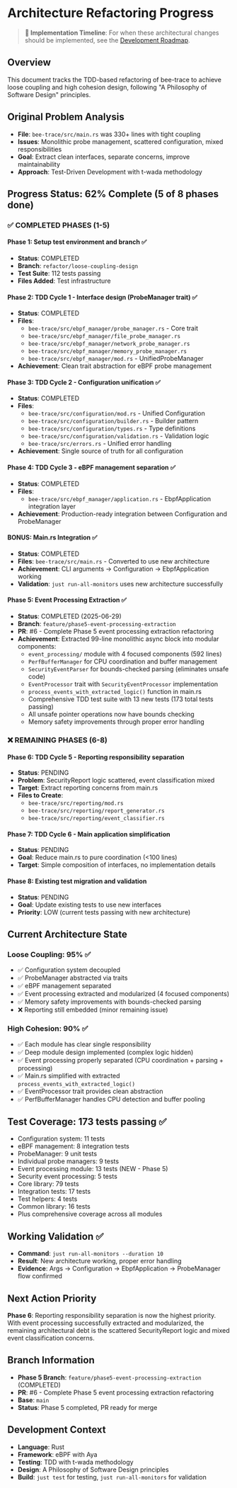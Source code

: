 # Architecture Refactoring Progress

> **📅 Implementation Timeline**: For when these architectural changes should be implemented, see the [Development Roadmap](development-roadmap.md#implementation-timeline-integration).

## Overview
This document tracks the TDD-based refactoring of bee-trace to achieve loose coupling and high cohesion design, following "A Philosophy of Software Design" principles.

## Original Problem Analysis
- **File**: `bee-trace/src/main.rs` was 330+ lines with tight coupling
- **Issues**: Monolithic probe management, scattered configuration, mixed responsibilities
- **Goal**: Extract clean interfaces, separate concerns, improve maintainability
- **Approach**: Test-Driven Development with t-wada methodology

## Progress Status: 62% Complete (5 of 8 phases done)

### ✅ COMPLETED PHASES (1-5)

#### Phase 1: Setup test environment and branch ✅
- **Status**: COMPLETED
- **Branch**: `refactor/loose-coupling-design` 
- **Test Suite**: 112 tests passing
- **Files Added**: Test infrastructure

#### Phase 2: TDD Cycle 1 - Interface design (ProbeManager trait) ✅
- **Status**: COMPLETED
- **Files**: 
  - `bee-trace/src/ebpf_manager/probe_manager.rs` - Core trait
  - `bee-trace/src/ebpf_manager/file_probe_manager.rs`
  - `bee-trace/src/ebpf_manager/network_probe_manager.rs`
  - `bee-trace/src/ebpf_manager/memory_probe_manager.rs`
  - `bee-trace/src/ebpf_manager/mod.rs` - UnifiedProbeManager
- **Achievement**: Clean trait abstraction for eBPF probe management

#### Phase 3: TDD Cycle 2 - Configuration unification ✅
- **Status**: COMPLETED
- **Files**:
  - `bee-trace/src/configuration/mod.rs` - Unified Configuration
  - `bee-trace/src/configuration/builder.rs` - Builder pattern
  - `bee-trace/src/configuration/types.rs` - Type definitions
  - `bee-trace/src/configuration/validation.rs` - Validation logic
  - `bee-trace/src/errors.rs` - Unified error handling
- **Achievement**: Single source of truth for all configuration

#### Phase 4: TDD Cycle 3 - eBPF management separation ✅  
- **Status**: COMPLETED
- **Files**:
  - `bee-trace/src/ebpf_manager/application.rs` - EbpfApplication integration layer
- **Achievement**: Production-ready integration between Configuration and ProbeManager

#### BONUS: Main.rs Integration ✅
- **Status**: COMPLETED  
- **Files**: `bee-trace/src/main.rs` - Converted to use new architecture
- **Achievement**: CLI arguments → Configuration → EbpfApplication working
- **Validation**: `just run-all-monitors` uses new architecture successfully

#### Phase 5: Event Processing Extraction ✅
- **Status**: COMPLETED (2025-06-29)
- **Branch**: `feature/phase5-event-processing-extraction`
- **PR**: #6 - Complete Phase 5 event processing extraction refactoring
- **Achievement**: Extracted 99-line monolithic async block into modular components:
  - `event_processing/` module with 4 focused components (592 lines)
  - `PerfBufferManager` for CPU coordination and buffer management
  - `SecurityEventParser` for bounds-checked parsing (eliminates unsafe code)
  - `EventProcessor` trait with `SecurityEventProcessor` implementation  
  - `process_events_with_extracted_logic()` function in main.rs
  - Comprehensive TDD test suite with 13 new tests (173 total tests passing)
  - All unsafe pointer operations now have bounds checking
  - Memory safety improvements through proper error handling

### ❌ REMAINING PHASES (6-8)

#### Phase 6: TDD Cycle 5 - Reporting responsibility separation
- **Status**: PENDING  
- **Problem**: SecurityReport logic scattered, event classification mixed
- **Target**: Extract reporting concerns from main.rs
- **Files to Create**:
  - `bee-trace/src/reporting/mod.rs`
  - `bee-trace/src/reporting/report_generator.rs`
  - `bee-trace/src/reporting/event_classifier.rs`

#### Phase 7: TDD Cycle 6 - Main application simplification  
- **Status**: PENDING
- **Goal**: Reduce main.rs to pure coordination (<100 lines)
- **Target**: Simple composition of interfaces, no implementation details

#### Phase 8: Existing test migration and validation
- **Status**: PENDING
- **Goal**: Update existing tests to use new interfaces
- **Priority**: LOW (current tests passing with new architecture)

## Current Architecture State

### Loose Coupling: 95% ✅
- ✅ Configuration system decoupled
- ✅ ProbeManager abstracted via traits
- ✅ eBPF management separated  
- ✅ Event processing extracted and modularized (4 focused components)
- ✅ Memory safety improvements with bounds-checked parsing
- ❌ Reporting still embedded (minor remaining issue)

### High Cohesion: 90% ✅
- ✅ Each module has clear single responsibility
- ✅ Deep module design implemented (complex logic hidden)
- ✅ Event processing properly separated (CPU coordination + parsing + processing)
- ✅ Main.rs simplified with extracted `process_events_with_extracted_logic()`
- ✅ EventProcessor trait provides clean abstraction
- ✅ PerfBufferManager handles CPU detection and buffer pooling

## Test Coverage: 173 tests passing ✅
- Configuration system: 11 tests
- eBPF management: 8 integration tests  
- ProbeManager: 9 unit tests
- Individual probe managers: 9 tests
- Event processing module: 13 tests (NEW - Phase 5)
- Security event processing: 5 tests
- Core library: 79 tests
- Integration tests: 17 tests
- Test helpers: 4 tests
- Common library: 16 tests
- Plus comprehensive coverage across all modules

## Working Validation ✅
- **Command**: `just run-all-monitors --duration 10` 
- **Result**: New architecture working, proper error handling
- **Evidence**: Args → Configuration → EbpfApplication → ProbeManager flow confirmed

## Next Action Priority
**Phase 6**: Reporting responsibility separation is now the highest priority. With event processing successfully extracted and modularized, the remaining architectural debt is the scattered SecurityReport logic and mixed event classification concerns.

## Branch Information
- **Phase 5 Branch**: `feature/phase5-event-processing-extraction` (COMPLETED)
- **PR**: #6 - Complete Phase 5 event processing extraction refactoring
- **Base**: `main`
- **Status**: Phase 5 completed, PR ready for merge

## Development Context
- **Language**: Rust
- **Framework**: eBPF with Aya
- **Testing**: TDD with t-wada methodology
- **Design**: A Philosophy of Software Design principles
- **Build**: `just test` for testing, `just run-all-monitors` for validation